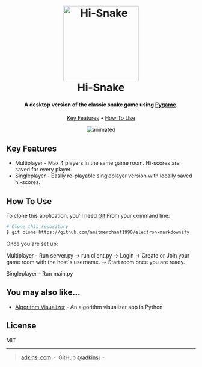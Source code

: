 
<h1 align="center">
  <br>
  <img src="https://raw.githubusercontent.com/adkinsj/Hi-Snake/main/hi-snake-transp.png" alt="Hi-Snake" width="200">
  <br>
  Hi-Snake
  <br>
</h1>

<h4 align="center">A desktop version of the classic snake game using <a href="https://www.pygame.org" target="_blank">Pygame</a>.</h4>


<p align="center">
  <a href="#key-features">Key Features</a> •
  <a href="#how-to-use">How To Use</a>
</p>

<p align="center">
  <img src="https://raw.githubusercontent.com/adkinsj/Hi-Snake/main/hi-snake.gif" alt="animated" />
</p>

## Key Features

* Multiplayer - Max 4 players in the same game room. Hi-scores are saved for every player.
* Singleplayer - Easily re-playable singleplayer version with locally saved hi-scores.

## How To Use

To clone this application, you'll need [Git](https://git-scm.com)
From your command line:

```bash
# Clone this repository
$ git clone https://github.com/amitmerchant1990/electron-markdownify
```

Once you are set up:

Multiplayer - Run server.py -> run client.py -> Login -> Create or Join your game room with the host's username. -> Start room once you are ready.

Singleplayer - Run main.py


## You may also like...

- [Algorithm Visualizer](https://github.com/adkinsj/Algorithm-Visualizer) - An algorithm visualizer app in Python

## License

MIT

---

> [adkinsj.com](https://www.adkinsj.com) &nbsp;&middot;&nbsp;
> GitHub [@adkinsj](https://github.com/adkinsj) &nbsp;&middot;&nbsp;
